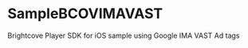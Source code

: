 SampleBCOVIMAVAST
=================

Brightcove Player SDK for iOS sample using Google IMA VAST Ad tags
